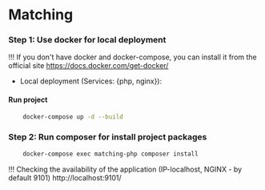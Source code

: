# Matching
### Step 1: Use docker for local deployment
!!! If you don't have docker and docker-compose, you can install it from the official site https://docs.docker.com/get-docker/

- Local deployment (Services: {php, nginx}):
#### Run project
```bash
    docker-compose up -d --build
```

### Step 2: Run composer for install project packages
```bash
    docker-compose exec matching-php composer install
```

!!! Checking the availability of the application (IP-localhost, NGINX - by default 9101)
http://localhost:9101/